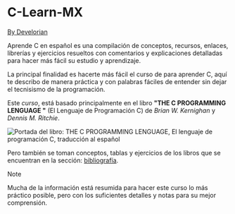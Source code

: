# C-Learn-MX

[By Develorian](https://twitter.com/Develorian_)

<!-- ![image]({https://img.shields.io/badge/Twitter-1DA1F2?style=for-the-badge&logo=twitter&logoColor=white}) -->

<!-- (https://img.shields.io/badge/X-000000?style=for-the-badge&logo=x&logoColor=white) -->

Aprende C en español es una compilación de conceptos, recursos, enlaces, librerías y ejercicios resueltos con comentarios y explicaciones detalladas para hacer más fácil su estudio y aprendizaje.

La principal finalidad es hacerte más fácil el curso de para aprender C, aquí te describo de manera práctica y con palabras fáciles de entender sin dejar el tecnisismo de la programación.

Este _curso_, está basado principalmente en el libro **"THE C PROGRAMMING LENGUAGE "** (El Lenguaje de Programación C) de _Brian W. Kernighan_ y _Dennis M. Ritchie_.

![Portada del libro: THE C PROGRAMMING LENGUAGE, El lenguaje de programación C, traducción al español](https://www.cc4e.com/book/pages/front.jpg)

Pero también se toman conceptos, tablas y ejercicios de los libros que se encuentran en la sección: [bibliografía](bibliografia).

> [!NOTE]
> Mucha de la información está resumida para hacer este curso lo más práctico posible, pero con los suficientes detalles y notas para su mejor comprensión.
